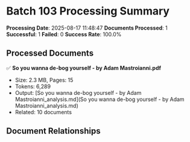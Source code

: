 # Batch 103 Processing Summary

**Processing Date**: 2025-08-17 11:48:47
**Documents Processed**: 1
**Successful**: 1
**Failed**: 0
**Success Rate**: 100.0%

## Processed Documents

✅ **So you wanna de-bog yourself - by Adam Mastroianni.pdf**
   - Size: 2.3 MB, Pages: 15
   - Tokens: 6,289
   - Output: [So you wanna de-bog yourself - by Adam Mastroianni_analysis.md](So you wanna de-bog yourself - by Adam Mastroianni_analysis.md)
   - Related: 10 documents

## Document Relationships
